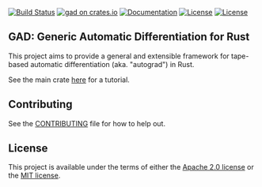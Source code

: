 [![Build Status](https://github.com/facebookresearch/gad/workflows/Rust/badge.svg)](https://github.com/facebookresearch/gad/actions?query=workflow%3ARust)
[![gad on crates.io](https://img.shields.io/crates/v/gad)](https://crates.io/crates/gad)
[![Documentation](https://docs.rs/gad/badge.svg)](https://docs.rs/gad/)
[![License](https://img.shields.io/badge/license-Apache-green.svg)](LICENSE-APACHE)
[![License](https://img.shields.io/badge/license-MIT-green.svg)](LICENSE-MIT)

## GAD: Generic Automatic Differentiation for Rust

This project aims to provide a general and extensible framework for tape-based automatic differentiation (aka.
"autograd") in Rust.

See the main crate [here](https://github.com/facebookresearch/gad/tree/master/gad) for a tutorial.

## Contributing

See the [CONTRIBUTING](CONTRIBUTING.md) file for how to help out.

## License

This project is available under the terms of either the [Apache 2.0 license](LICENSE-APACHE) or the [MIT
license](LICENSE-MIT).

